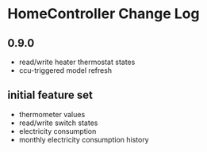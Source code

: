 # HomeController Change Log

## 0.9.0
- read/write heater thermostat states
- ccu-triggered model refresh

## initial feature set
- thermometer values
- read/write switch states
- electricity consumption
- monthly electricity consumption history
